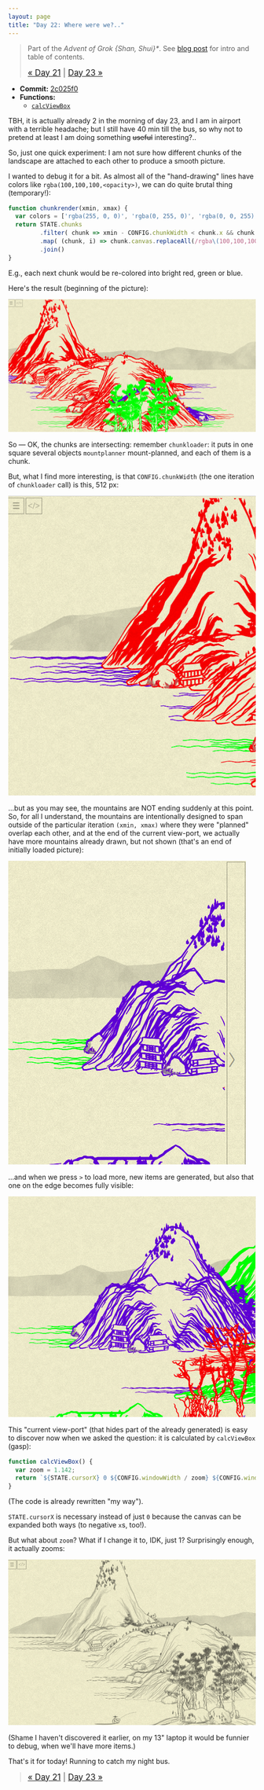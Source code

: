 ```yaml
---
layout: page
title: "Day 22: Where were we?.."
---
```


> Part of the _Advent of Grok {Shan, Shui}*_. See [blog post](/blog/2021-12-28-grok-shan-shui.html) for intro and table of contents.
>
> <big>[« Day 21](day21.html) | [Day 23 »](day23.html)</big>

* **Commit:** [2c025f0](https://github.com/zverok/grok-shan-shui/commit/2c025f0ec9a67edd14704bbd92586f57bde3647e)
* **Functions:**
  * [`calcViewBox`](https://github.com/zverok/grok-shan-shui/blob/main/original.html#L3995)

TBH, it is actually already 2 in the morning of day 23, and I am in airport with a terrible headache; but I still have 40 min till the bus, so why not to pretend at least I am doing something ~~useful~~ interesting?..

So, just one quick experiment: I am not sure how different chunks of the landscape are attached to each other to produce a smooth picture.

I wanted to debug it for a bit. As almost all of the "hand-drawing" lines have colors like `rgba(100,100,100,<opacity>)`, we can do quite brutal thing (temporary!):

```js
function chunkrender(xmin, xmax) {
  var colors = ['rgba(255, 0, 0)', 'rgba(0, 255, 0)', 'rgba(0, 0, 255)']
  return STATE.chunks
         .filter( chunk => xmin - CONFIG.chunkWidth < chunk.x && chunk.x < xmax + CONFIG.chunkWidth )
         .map( (chunk, i) => chunk.canvas.replaceAll(/rgba\(100,100,100.*?\)/g, colors[i % 3]) )
         .join()
}
```

E.g., each next chunk would be re-colored into bright red, green or blue.

Here's the result (beginning of the picture):

![](/img/advent2021/image54.png)

So — OK, the chunks are intersecting: remember `chunkloader`: it puts in one square several objects `mountplanner` mount-planned, and each of them is a chunk.

But, what I find more interesting, is that `CONFIG.chunkWidth` (the one iteration of `chunkloader` call) is this, 512 px:

![](/img/advent2021/image55.png)

...but as you may see, the mountains are NOT ending suddenly at this point. So, for all I understand, the mountains are intentionally designed to span outside of the particular iteration `(xmin, xmax)` where they were "planned" overlap each other, and at the end of the current view-port, we actually have more mountains already drawn, but not shown (that's an end of initially loaded picture):

![](/img/advent2021/image56.png)

...and when we press `>` to load more, new items are generated, but also that one on the edge becomes fully visible:

![](/img/advent2021/image57.png)

This "current view-port" (that hides part of the already generated) is easy to discover now when we asked the question: it is calculated by `calcViewBox` (gasp):

```js
function calcViewBox() {
  var zoom = 1.142;
  return `${STATE.cursorX} 0 ${CONFIG.windowWidth / zoom} ${CONFIG.windowHeight / zoom}`;
}
```

(The code is already rewritten "my way").

`STATE.cursorX` is necessary instead of just `0` because the canvas can be expanded both ways (to negative `x`s, too!).

But what about `zoom`? What if I change it to, IDK, just 1? Surprisingly enough, it actually zooms:

![](/img/advent2021/image58.png)

(Shame I haven't discovered it earlier, on my 13" laptop it would be funnier to debug, when we'll have more items.)

That's it for today! Running to catch my night bus.

> <big>[« Day 21](day21.html) | [Day 23 »](day23.html)</big>
